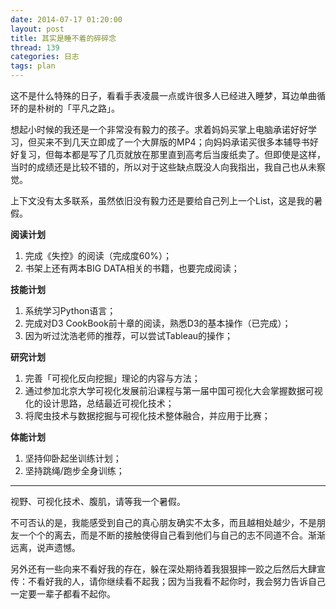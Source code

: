 ```yaml
---
date: 2014-07-17 01:20:00
layout: post
title: 其实是睡不着的碎碎念
thread: 139
categories: 日志
tags: plan
---
```


这不是什么特殊的日子，看看手表凌晨一点或许很多人已经进入睡梦，耳边单曲循环的是朴树的「平凡之路」。

想起小时候的我还是一个非常没有毅力的孩子。求着妈妈买掌上电脑承诺好好学习，但买来不到几天立即成了一个大屏版的MP4；向妈妈承诺买很多本辅导书好好复习，但每本都是写了几页就放在那里直到高考后当废纸卖了。但即使是这样，当时的成绩还是比较不错的，所以对于这些缺点既没人向我指出，我自己也从未察觉。

上下文没有太多联系，虽然依旧没有毅力还是要给自己列上一个List，这是我的暑假。

**阅读计划**

1. 完成《失控》的阅读（完成度60%）；
2. 书架上还有两本BIG DATA相关的书籍，也要完成阅读；

**技能计划**

1. 系统学习Python语言；
2. 完成对D3 CookBook前十章的阅读，熟悉D3的基本操作（已完成）；
3. 因为听过沈浩老师的推荐，可以尝试Tableau的操作；

**研究计划**

1. 完善「可视化反向挖掘」理论的内容与方法；
2. 通过参加北京大学可视化发展前沿课程与第一届中国可视化大会掌握数据可视化的设计思路，总结最近可视化技术；
3. 将爬虫技术与数据挖掘与可视化技术整体融合，并应用于比赛；

**体能计划**

1. 坚持仰卧起坐训练计划；
2. 坚持跳绳/跑步全身训练；

----

视野、可视化技术、腹肌，请等我一个暑假。

不可否认的是，我能感受到自己的真心朋友确实不太多，而且越相处越少，不是朋友一个个的离去，而是不断的接触使得自己看到他们与自己的志不同道不合。渐渐远离，说声遗憾。

另外还有一些向来不看好我的存在，躲在深处期待着我狠狠摔一跤之后然后大肆宣传：不看好我的人，请你继续看不起我；因为当我看不起你时，我会努力告诉自己一定要一辈子都看不起你。